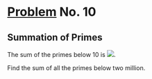 # [Problem](https://projecteuler.net/problem=10) No. 10

## Summation of Primes

The sum of the primes below 10 is <img src="https://render.githubusercontent.com/render/math?math=\large 2 %2B 3 %2B 5 %2B 7 = 17">.

Find the sum of all the primes below two million.
